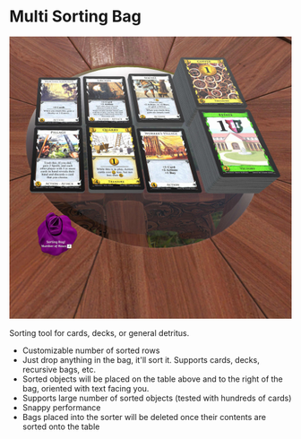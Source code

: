 # Multi Sorting Bag

![image](tts_deck_sorter.jpg)

Sorting tool for cards, decks, or general detritus.
* Customizable number of sorted rows
* Just drop anything in the bag, it'll sort it. Supports cards, decks, recursive bags, etc.
* Sorted objects will be placed on the table above and to the right of the bag, oriented with text facing you.
* Supports large number of sorted objects (tested with hundreds of cards)
* Snappy performance
* Bags placed into the sorter will be deleted once their contents are sorted onto the table
